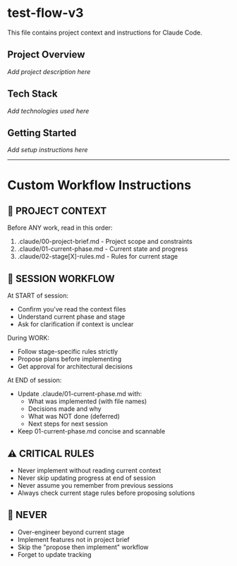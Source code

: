 # test-flow-v3

This file contains project context and instructions for Claude Code.

## Project Overview

*Add project description here*

## Tech Stack

*Add technologies used here*

## Getting Started

*Add setup instructions here*

---

# Custom Workflow Instructions

<!-- Added by claude-prompt-library init_project.py -->

## 🎯 PROJECT CONTEXT

Before ANY work, read in this order:
1. .claude/00-project-brief.md - Project scope and constraints
2. .claude/01-current-phase.md - Current state and progress
3. .claude/02-stage[X]-rules.md - Rules for current stage

## 📝 SESSION WORKFLOW

At START of session:
- Confirm you've read the context files
- Understand current phase and stage
- Ask for clarification if context is unclear

During WORK:
- Follow stage-specific rules strictly
- Propose plans before implementing
- Get approval for architectural decisions

At END of session:
- Update .claude/01-current-phase.md with:
  * What was implemented (with file names)
  * Decisions made and why
  * What was NOT done (deferred)
  * Next steps for next session
- Keep 01-current-phase.md concise and scannable

## ⚠️ CRITICAL RULES

- Never implement without reading current context
- Never skip updating progress at end of session
- Never assume you remember from previous sessions
- Always check current stage rules before proposing solutions

## 🚫 NEVER

- Over-engineer beyond current stage
- Implement features not in project brief
- Skip the "propose then implement" workflow
- Forget to update tracking